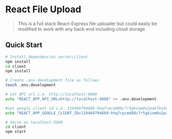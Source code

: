 # React File Upload

> This is a full stack React-Express file uploader but could easily be modified to work with any back-end including cloud storage

## Quick Start

```bash
# Install dependencies server/client
npm install
cd client
npm install

# Create .env.development file as follows
touch .env.development

# set API url i.e. http://localhost:4080
echo "REACT_APP_API_URL=http://localhost:4080" >> .env.development

#set google client id i.e. 119469794689-hhq7rpcmd88c7r5gkiom0u2pakfka3cd.apps.googleusercontent.com
echo "REACT_APP_GOOGLE_CLIENT_ID=119469794689-hhq7rpcmd88c7r5gkiom0u2pakfka3cd.apps.googleusercontent.com" >> .env.development

# Serve on localhost:3000
cd client
npm start
```

